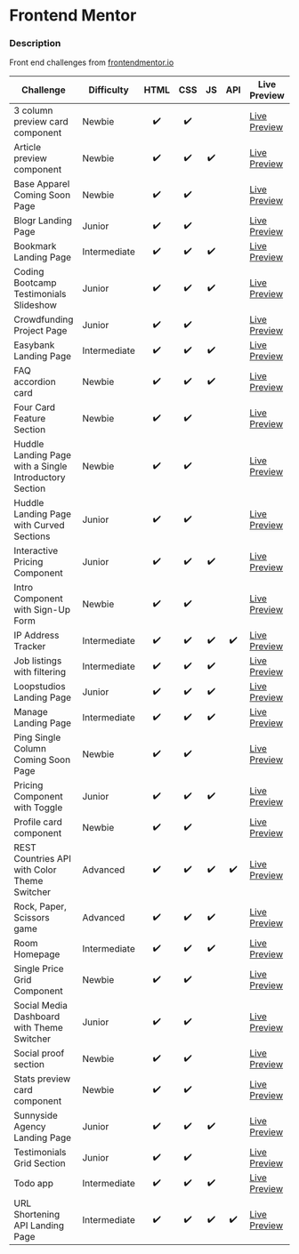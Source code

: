 # Frontend Mentor

### Description

Front end challenges from [frontendmentor.io](http://frontendmentor.io)

| Challenge                                              | Difficulty   | HTML | CSS | JS  | API | Live Preview                                                                                                                           | Code                                                                        |
| ------------------------------------------------------ | ------------ | :--: | :-: | :-: | :-: | -------------------------------------------------------------------------------------------------------------------------------------- | --------------------------------------------------------------------------- |
| 3 column preview card component                        | Newbie       |  ✔️  | ✔️  |     |     | [Live Preview](https://bobthered.github.io/frontendmentor.io/challenges/3-column-preview-card-component/build/)                        | [Code](./challenges/3-column-preview-card-component)                        |
| Article preview component                              | Newbie       |  ✔️  | ✔️  | ✔️  |     | [Live Preview](https://bobthered.github.io/frontendmentor.io/challenges/article-preview-component/)                                    | [Code](./challenges/article-preview-component)                              |
| Base Apparel Coming Soon Page                          | Newbie       |  ✔️  | ✔️  |     |     | [Live Preview](https://bobthered.github.io/frontendmentor.io/challenges/base-apparel-coming-soon-page/build/)                          | [Code](./challenges/base-apparel-coming-soon-page)                          |
| Blogr Landing Page                                     | Junior       |  ✔️  | ✔️  |     |     | [Live Preview](https://bobthered.github.io/frontendmentor.io/challenges/blogr-landing-page/build/)                                     | [Code](./challenges/blogr-landing-page)                                     |
| Bookmark Landing Page                                  | Intermediate |  ✔️  | ✔️  | ✔️  |     | [Live Preview](https://bobthered.github.io/frontendmentor.io/challenges/bookmark-landing-page/build/)                                  | [Code](./challenges/bookmark-landing-page)                                  |
| Coding Bootcamp Testimonials Slideshow                 | Junior       |  ✔️  | ✔️  | ✔️  |     | [Live Preview](https://bobthered.github.io/frontendmentor.io/challenges/coding-bootcamp-testimonials-slider/build/)                    | [Code](./challenges/coding-bootcamp-testimonials-slider)                    |
| Crowdfunding Project Page                              | Junior       |  ✔️  | ✔️  |     |     | [Live Preview](https://bobthered.github.io/frontendmentor.io/challenges/crowdfunding-project-page/build/)                              | [Code](./challenges/crowdfunding-project-page)                              |
| Easybank Landing Page                                  | Intermediate |  ✔️  | ✔️  | ✔️  |     | [Live Preview](https://bobthered.github.io/frontendmentor.io/challenges/easybank-landing-page/build/)                                  | [Code](./challenges/easybank-landing-page)                                  |
| FAQ accordion card                                     | Newbie       |  ✔️  | ✔️  | ✔️  |     | [Live Preview](https://bobthered.github.io/frontendmentor.io/challenges/faq-accordion-card-main/)                                      | [Code](./challenges/faq-accordion-card)                                     |
| Four Card Feature Section                              | Newbie       |  ✔️  | ✔️  |     |     | [Live Preview](https://bobthered.github.io/frontendmentor.io/challenges/four-card-feature-section/build/)                              | [Code](./challenges/four-card-feature-section)                              |
| Huddle Landing Page with a Single Introductory Section | Newbie       |  ✔️  | ✔️  |     |     | [Live Preview](https://bobthered.github.io/frontendmentor.io/challenges/huddle-landing-page-with-a-single-introductory-section/build/) | [Code](./challenges/huddle-landing-page-with-a-single-introductory-section) |
| Huddle Landing Page with Curved Sections               | Junior       |  ✔️  | ✔️  |     |     | [Live Preview](https://bobthered.github.io/frontendmentor.io/challenges/huddle-landing-page-with-curved-sections/build/)               | [Code](./challenges/huddle-landing-page-with-curved-sections)               |
| Interactive Pricing Component                          | Junior       |  ✔️  | ✔️  | ✔️  |     | [Live Preview](https://bobthered.github.io/frontendmentor.io/challenges/interactive-pricing-component/build/)                          | [Code](./challenges/interactive-pricing-component)                          |
| Intro Component with Sign-Up Form                      | Newbie       |  ✔️  | ✔️  |     |     | [Live Preview](https://bobthered.github.io/frontendmentor.io/challenges/intro-component-with-sign-up-form/build/)                      | [Code](./challenges/intro-component-with-sign-up-form)                      |
| IP Address Tracker                                     | Intermediate |  ✔️  | ✔️  | ✔️  | ✔️  | [Live Preview](https://bobthered.github.io/frontendmentor.io/challenges/ip-address-tracker/build/)                                     | [Code](./challenges/ip-address-tracker)                                     |
| Job listings with filtering                            | Intermediate |  ✔️  | ✔️  | ✔️  |     | [Live Preview](https://bobthered.github.io/frontendmentor.io/challenges/job-listings-with-filtering/)                                  | [Code](./challenges/job-listings-with-filtering)                            |
| Loopstudios Landing Page                               | Junior       |  ✔️  | ✔️  | ✔️  |     | [Live Preview](https://bobthered.github.io/frontendmentor.io/challenges/loopstudios-landing-page/build/)                               | [Code](./challenges/loopstudios-landing-page)                               |
| Manage Landing Page                                    | Intermediate |  ✔️  | ✔️  | ✔️  |     | [Live Preview](https://bobthered.github.io/frontendmentor.io/challenges/manage-landing-page/build/)                                    | [Code](./challenges/manage-landing-page)                                    |
| Ping Single Column Coming Soon Page                    | Newbie       |  ✔️  | ✔️  |     |     | [Live Preview](https://bobthered.github.io/frontendmentor.io/challenges/ping-single-column-coming-soon-page/build/)                    | [Code](./challenges/ping-single-column-coming-soon-page)                    |
| Pricing Component with Toggle                          | Junior       |  ✔️  | ✔️  | ✔️  |     | [Live Preview](https://bobthered.github.io/frontendmentor.io/challenges/pricing-component-with-toggle/build/)                          | [Code](./challenges/pricing-component-with-toggle)                          |
| Profile card component                                 | Newbie       |  ✔️  | ✔️  |     |     | [Live Preview](https://bobthered.github.io/frontendmentor.io/challenges/profile-card-component-main/)                                  | [Code](./challenges/profile-card-component-main)                            |
| REST Countries API with Color Theme Switcher           | Advanced     |  ✔️  | ✔️  | ✔️  | ✔️  | [Live Preview](https://bobthered.github.io/frontendmentor.io/challenges/rest-countries-api-with-color-theme-switcher/build/)           | [Code](./challenges/rest-countries-api-with-color-theme-switcher)           |
| Rock, Paper, Scissors game                             | Advanced     |  ✔️  | ✔️  | ✔️  |     | [Live Preview](https://bobthered.github.io/frontendmentor.io/challenges/rock-paper-scissors/)                                          | [Code](./challenges/rock-paper-scissors)                                    |
| Room Homepage                                          | Intermediate |  ✔️  | ✔️  | ✔️  |     | [Live Preview](https://bobthered.github.io/frontendmentor.io/challenges/room-homepage/build/)                                          | [Code](./challenges/room-homepage)                                          |
| Single Price Grid Component                            | Newbie       |  ✔️  | ✔️  |     |     | [Live Preview](https://bobthered.github.io/frontendmentor.io/challenges/single-price-grid-component-test/build/)                       | [Code](./challenges/single-price-grid-component-test)                       |
| Social Media Dashboard with Theme Switcher             | Junior       |  ✔️  | ✔️  |     |     | [Live Preview](https://bobthered.github.io/frontendmentor.io/challenges/social-media-dashboard-with-theme-switcher/build)              | [Code](./challenges/social-media-dashboard-with-theme-switcher)             |
| Social proof section                                   | Newbie       |  ✔️  | ✔️  |     |     | [Live Preview](https://bobthered.github.io/frontendmentor.io/challenges/social-proof-section/)                                         | [Code](./challenges/social-proof-section)                                   |
| Stats preview card component                           | Newbie       |  ✔️  | ✔️  |     |     | [Live Preview](https://bobthered.github.io/frontendmentor.io/challenges/stats-preview-card-component/build/)                           | [Code](./challenges/stats-preview-card-component)                           |
| Sunnyside Agency Landing Page                          | Junior       |  ✔️  | ✔️  | ✔️  |     | [Live Preview](https://bobthered.github.io/frontendmentor.io/challenges/sunnyside-agency-landing-page/build/)                          | [Code](./challenges/sunnyside-agency-landing-page)                          |
| Testimonials Grid Section                              | Junior       |  ✔️  | ✔️  |     |     | [Live Preview](https://bobthered.github.io/frontendmentor.io/challenges/testimonials-grid-section/build/)                              | [Code](./challenges/testimonials-grid-section)                              |
| Todo app                                               | Intermediate |  ✔️  | ✔️  | ✔️  |     | [Live Preview](https://bobthered.github.io/frontendmentor.io/challenges/todo-app/)                                                     | [Code](./challenges/todo-app)                                               |
| URL Shortening API Landing Page                        | Intermediate |  ✔️  | ✔️  | ✔️  | ✔️  | [Live Preview](https://bobthered.github.io/frontendmentor.io/challenges/url-shortening-api-landing-page/build)                         | [Code](./challenges/url-shortening-api-landing-page)                        |
